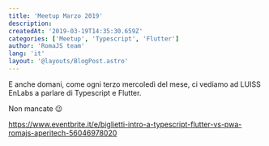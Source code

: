```yaml
---
title: 'Meetup Marzo 2019'
description:
createdAt: '2019-03-19T14:35:30.659Z'
categories: ['Meetup', 'Typescript', 'Flutter']
author: 'RomaJS team'
lang: 'it'
layout: '@layouts/BlogPost.astro'
---
```


E anche domani, come ogni terzo mercoledì del mese, ci vediamo ad LUISS EnLabs a parlare di Typescript e Flutter.

Non mancate 😉

https://www.eventbrite.it/e/biglietti-intro-a-typescript-flutter-vs-pwa-romajs-aperitech-56046978020
